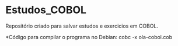 # Estudos_COBOL
Repositório criado para salvar estudos e exercicios em COBOL.

*Código para compilar o programa no Debian: cobc -x ola-cobol.cob
